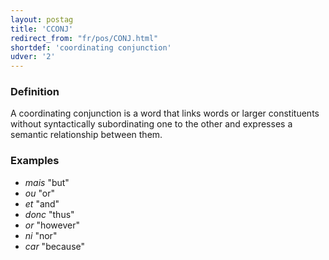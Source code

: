 ```yaml
---
layout: postag
title: 'CCONJ'
redirect_from: "fr/pos/CONJ.html"
shortdef: 'coordinating conjunction'
udver: '2'
---
```


### Definition
A coordinating conjunction is a word that links words or larger constituents without syntactically subordinating one to the other and expresses a semantic relationship between them.

### Examples

- _mais_ "but"
- _ou_ "or"
- _et_ "and"
- _donc_ "thus"
- _or_ "however"
- _ni_ "nor"
- _car_ "because"
<!-- Interlanguage links updated Út zář 29 18:40:44 CEST 2020 -->

